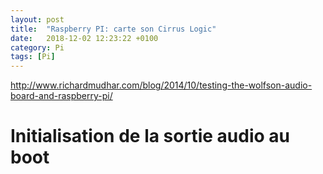 ```yaml
---
layout: post
title:  "Raspberry PI: carte son Cirrus Logic"
date:   2018-12-02 12:23:22 +0100
category: Pi
tags: [Pi]
---
```


<http://www.richardmudhar.com/blog/2014/10/testing-the-wolfson-audio-board-and-raspberry-pi/>

# Initialisation de la sortie audio au boot


